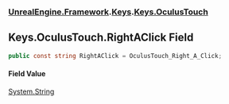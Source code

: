 ### [UnrealEngine.Framework](./UnrealEngine-Framework.md 'UnrealEngine.Framework').[Keys](./Keys.md 'UnrealEngine.Framework.Keys').[Keys.OculusTouch](./Keys-OculusTouch.md 'UnrealEngine.Framework.Keys.OculusTouch')
## Keys.OculusTouch.RightAClick Field
  
```csharp
public const string RightAClick = OculusTouch_Right_A_Click;
```
#### Field Value
[System.String](https://docs.microsoft.com/en-us/dotnet/api/System.String 'System.String')  
